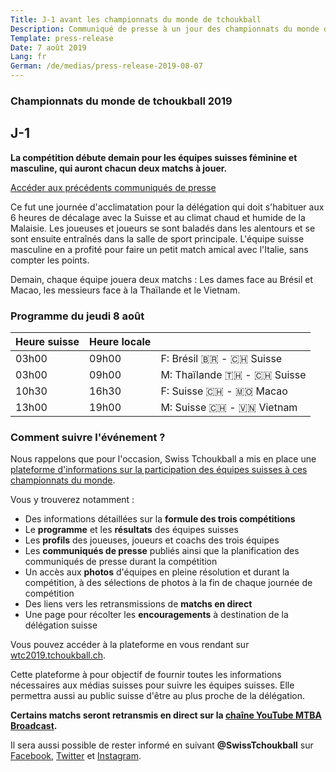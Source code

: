 ```yaml
---
Title: J-1 avant les championnats du monde de tchoukball
Description: Communiqué de presse à un jour des championnats du monde de tchoukball FITB de 2019
Template: press-release
Date: 7 août 2019
Lang: fr
German: /de/medias/press-release-2019-08-07
---
```


### Championnats du monde de&nbsp;tchoukball&nbsp;2019
## J-1

**La compétition débute demain pour les équipes suisses féminine et masculine, qui auront chacun deux matchs à jouer.**

[Accéder aux précédents communiqués de presse](/medias)

Ce fut une journée d'acclimatation pour la délégation qui doit s'habituer aux 6 heures de décalage avec la Suisse et au climat chaud et humide de la Malaisie. Les joueuses et joueurs se sont baladés dans les alentours et se sont ensuite entraînés dans la salle de sport principale. L'équipe suisse masculine en a profité pour faire un petit match amical avec l'Italie, sans compter les points.

Demain, chaque équipe jouera deux matchs : Les dames face au Brésil et Macao, les messieurs face à la Thaïlande et le Vietnam.

### Programme du jeudi 8 août

| Heure suisse | Heure locale |                              |
|--------------|--------------|------------------------------|
| 03h00        |  09h00       | F: Brésil 🇧🇷 - 🇨🇭 Suisse    |
| 03h00        |  09h00       | M: Thaïlande 🇹🇭 - 🇨🇭 Suisse |
| 10h30        |  16h30       | F: Suisse 🇨🇭 - 🇲🇴 Macao     |
| 13h00        |  19h00       | M: Suisse 🇨🇭 - 🇻🇳 Vietnam   |

### Comment suivre l'événement ?

Nous rappelons que pour l'occasion, Swiss Tchoukball a mis en place une [plateforme d'informations sur la participation des équipes suisses à ces championnats du monde](https://wtc2019.tchoukball.ch).

Vous y trouverez notamment :
- Des informations détaillées sur la **formule des trois compétitions**
- Le **programme** et les **résultats** des équipes suisses
- Les **profils** des joueuses, joueurs et coachs des trois équipes
- Les **communiqués de presse** publiés ainsi que la planification des communiqués de presse durant la compétition
- Un accès aux **photos** d'équipes en pleine résolution et durant la compétition, à des sélections de photos à la fin de chaque journée de compétition
- Des liens vers les retransmissions de **matchs en direct**
- Une page pour récolter les **encouragements** à destination de la délégation suisse

Vous pouvez accéder à la plateforme en vous rendant sur [wtc2019.tchoukball.ch](https://wtc2019.tchoukball.ch).

Cette plateforme à pour objectif de fournir toutes les informations nécessaires aux médias suisses pour suivre les équipes suisses. Elle permettra aussi au public suisse d'être au plus proche de la délégation.

**Certains matchs seront retransmis en direct sur la [chaîne YouTube MTBA Broadcast](https://www.youtube.com/channel/UCsnKiXWuCB1dlplcHyGSNsw).**

Il sera aussi possible de rester informé en suivant **@SwissTchoukball** sur [Facebook](https://facebook.com/SwissTchoukball), [Twitter](https://twitter.com/SwissTchoukball) et [Instagram](https://instagram.com/SwissTchoukball).

